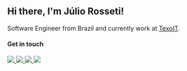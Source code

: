 ## Hi there, I'm Júlio Rosseti!

Software Engineer from Brazil and currently work at [TexoIT](https://www.texoit.com).


#### Get in touch

<a href="mailto:julio@rosseti.xyz" target="_blank" rel="noopener noreferrer">
  <img src="https://img.shields.io/badge/Gmail-D14836?style=for-the-badge&logo=gmail&logoColor=white" />
</a>

<a href="https://www.linkedin.com/in/juliorosseti/" target="_blank" rel="noopener noreferrer">
  <img src="https://img.shields.io/badge/LinkedIn-0077B5?style=for-the-badge&logo=linkedin&logoColor=white" />
</a>

<a href="https://twitch.tv/nipw" target="_blank" rel="noopener noreferrer">
  <img src="https://img.shields.io/badge/Twitch-9146FF?style=for-the-badge&logo=twitch&logoColor=white" />
</a>

<a href="https://steamcommunity.com/id/nipw/" target="_blank" rel="noopener noreferrer">
  <img src="https://img.shields.io/badge/Steam-000000?style=for-the-badge&logo=steam&logoColor=white" />
</a>
